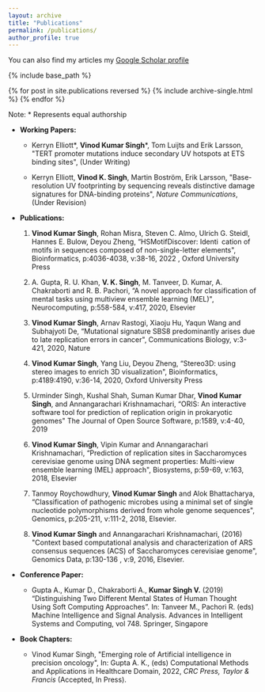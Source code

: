 ```yaml
---
layout: archive
title: "Publications"
permalink: /publications/
author_profile: true
---
```



You can also find my articles my [Google Scholar profile](https://scholar.google.co.in/citations?user=2482OI4AAAAJ&hl=en&authuser=1)

{% include base_path %}

{% for post in site.publications reversed %}
  {% include archive-single.html %}
{% endfor %}

Note: \* Represents equal authorship

* **Working Papers:**

  * Kerryn Elliott\*, **Vinod Kumar Singh**\*, Tom Luijts and Erik Larsson, "TERT promoter mutations induce secondary UV hotspots at ETS binding sites", (Under Writing) 

   * Kerryn Elliott, **Vinod K. Singh**, Martin Boström, Erik Larsson, "Base-resolution UV footprinting by sequencing reveals distinctive damage signatures for DNA-binding proteins",  *Nature Communications*, (Under Revision)

* **Publications:**

  1. **Vinod Kumar Singh**, Rohan Misra, Steven C. Almo, Ulrich G. Steidl, Hannes E. Bulow, Deyou Zheng, “HSMotifDiscover: Identi cation of motifs in sequences composed of non-single-letter elements", Bioinformatics, p:4036-4038,  v:38-16, 2022 , Oxford University Press

  1. A. Gupta, R. U. Khan, **V. K. Singh**, M. Tanveer, D. Kumar, A. Chakraborti and R. B. Pachori, “A novel approach for classification of mental tasks using multiview ensemble learning (MEL)", Neurocomputing, p:558-584, v:417, 2020, Elsevier

  1.	**Vinod Kumar Singh**, Arnav Rastogi, Xiaoju Hu, Yaqun Wang and Subhajyoti De,  “Mutational signature SBS8 predominantly arises due to late replication errors in cancer", Communications Biology, v:3-421, 2020, Nature

  1.	**Vinod Kumar Singh**, Yang Liu, Deyou Zheng, “Stereo3D: using stereo images to enrich 3D visualization", Bioinformatics, p:4189:4190, v:36-14, 2020, Oxford University Press

  1.	Urminder Singh, Kushal Shah, Suman Kumar Dhar, **Vinod Kumar Singh**, and Annangarachari Krishnamachari, “ORIS: An interactive software tool for prediction of replication origin in prokaryotic genomes" The Journal of Open Source Software, p:1589,  v:4-40, 2019

  1.	**Vinod Kumar Singh**, Vipin Kumar and Annangarachari Krishnamachari, “Prediction of replication sites in Saccharomyces cerevisiae genome using DNA segment properties: Multi-view ensemble learning (MEL) approach", Biosystems, p:59-69, v:163, 2018, Elsevier

  1.	Tanmoy Roychowdhury, **Vinod Kumar Singh** and Alok Bhattacharya, “Classification of pathogenic microbes using a minimal set of single nucleotide polymorphisms derived from whole genome sequences", Genomics, p:205-211, v:111-2, 2018, Elsevier.

  1.	**Vinod Kumar Singh** and Annangarachari Krishnamachari, (2016) "Context based computational analysis and characterization of ARS consensus sequences (ACS) of Saccharomyces cerevisiae genome", Genomics Data, p:130-136 , v:9, 2016, Elsevier.


* **Conference Paper:**

  * Gupta A., Kumar D., Chakraborti A., **Kumar Singh V.** (2019) “Distinguishing Two Different Mental States of Human Thought Using Soft Computing Approaches”. In: Tanveer M., Pachori R. (eds) Machine Intelligence and Signal Analysis. Advances in Intelligent Systems and Computing, vol 748. Springer, Singapore

* **Book Chapters:**

  * Vinod Kumar Singh, "Emerging role of Artificial intelligence in precision oncology",  In: Gupta A. K., (eds) Computational Methods and Applications in Healthcare Domain, 2022, *CRC Press, Taylor \& Francis* (Accepted, In Press).

